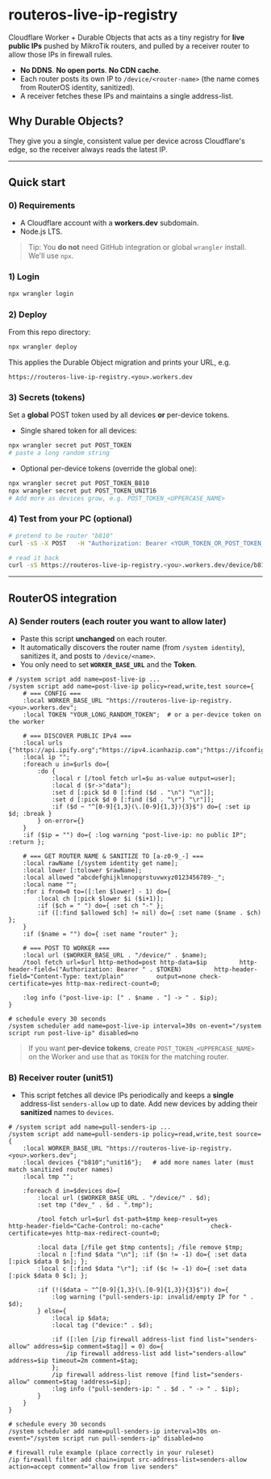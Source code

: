 # routeros-live-ip-registry

Cloudflare Worker + Durable Objects that acts as a tiny registry for **live public IPs** pushed by MikroTik routers, and pulled by a receiver router to allow those IPs in firewall rules.

- **No DDNS**. **No open ports**. **No CDN cache**.
- Each router posts its own IP to `/device/<router-name>` (the name comes from RouterOS identity, sanitized).
- A receiver fetches these IPs and maintains a single address-list.

## Why Durable Objects?
They give you a single, consistent value per device across Cloudflare's edge, so the receiver always reads the latest IP.

---

## Quick start

### 0) Requirements
- A Cloudflare account with a **workers.dev** subdomain.
- Node.js LTS.

> Tip: You **do not** need GitHub integration or global `wrangler` install. We'll use `npx`.

### 1) Login
```bash
npx wrangler login
```

### 2) Deploy
From this repo directory:
```bash
npx wrangler deploy
```
This applies the Durable Object migration and prints your URL, e.g.
```
https://routeros-live-ip-registry.<you>.workers.dev
```

### 3) Secrets (tokens)
Set a **global** POST token used by all devices **or** per-device tokens.

- Single shared token for all devices:
```bash
npx wrangler secret put POST_TOKEN
# paste a long random string
```

- Optional per-device tokens (override the global one):
```bash
npx wrangler secret put POST_TOKEN_B810
npx wrangler secret put POST_TOKEN_UNIT16
# Add more as devices grow, e.g. POST_TOKEN_<UPPERCASE_NAME>
```

### 4) Test from your PC (optional)
```bash
# pretend to be router "b810"
curl -sS -X POST   -H "Authorization: Bearer <YOUR_TOKEN_OR_POST_TOKEN_B810>"   -H "Content-Type: text/plain"   --data "198.51.100.21"   https://routeros-live-ip-registry.<you>.workers.dev/device/b810

# read it back
curl -sS https://routeros-live-ip-registry.<you>.workers.dev/device/b810
```

---

## RouterOS integration

### A) Sender routers (each router you want to allow later)
- Paste this script **unchanged** on each router.
- It automatically discovers the router name (from `/system identity`), sanitizes it, and posts to `/device/<name>`.
- You only need to set **`WORKER_BASE_URL`** and the **Token**.

```rsc
# /system script add name=post-live-ip ...
/system script add name=post-live-ip policy=read,write,test source={
    # === CONFIG ===
    :local WORKER_BASE_URL "https://routeros-live-ip-registry.<you>.workers.dev";
    :local TOKEN "YOUR_LONG_RANDOM_TOKEN";  # or a per-device token on the worker

    # === DISCOVER PUBLIC IPv4 ===
    :local urls {"https://api.ipify.org";"https://ipv4.icanhazip.com";"https://ifconfig.me/ip"};
    :local ip "";
    :foreach u in=$urls do={
        :do {
            :local r [/tool fetch url=$u as-value output=user];
            :local d ($r->"data");
            :set d [:pick $d 0 [:find ($d . "\n") "\n"]];
            :set d [:pick $d 0 [:find ($d . "\r") "\r"]];
            :if ($d ~ "^[0-9]{1,3}(\.[0-9]{1,3}){3}$") do={ :set ip $d; :break }
        } on-error={}
    }
    :if ($ip = "") do={ :log warning "post-live-ip: no public IP"; :return };

    # === GET ROUTER NAME & SANITIZE TO [a-z0-9_-] ===
    :local rawName [/system identity get name];
    :local lower [:tolower $rawName];
    :local allowed "abcdefghijklmnopqrstuvwxyz0123456789-_";
    :local name "";
    :for i from=0 to=([:len $lower] - 1) do={
        :local ch [:pick $lower $i ($i+1)];
        :if ($ch = " ") do={ :set ch "-" };
        :if ([:find $allowed $ch] != nil) do={ :set name ($name . $ch) };
    }
    :if ($name = "") do={ :set name "router" };

    # === POST TO WORKER ===
    :local url ($WORKER_BASE_URL . "/device/" . $name);
    /tool fetch url=$url http-method=post http-data=$ip         http-header-field=("Authorization: Bearer " . $TOKEN)         http-header-field="Content-Type: text/plain"         output=none check-certificate=yes http-max-redirect-count=0;

    :log info ("post-live-ip: [" . $name . "] -> " . $ip);
}

# schedule every 30 seconds
/system scheduler add name=post-live-ip interval=30s on-event="/system script run post-live-ip" disabled=no
```

> If you want **per-device tokens**, create `POST_TOKEN_<UPPERCASE_NAME>` on the Worker and use that as `TOKEN` for the matching router.

### B) Receiver router (unit51)
- This script fetches all device IPs periodically and keeps a **single** address-list `senders-allow` up to date. Add new devices by adding their **sanitized** names to `devices`.

```rsc
# /system script add name=pull-senders-ip ...
/system script add name=pull-senders-ip policy=read,write,test source={
    :local WORKER_BASE_URL "https://routeros-live-ip-registry.<you>.workers.dev";
    :local devices {"b810";"unit16"};   # add more names later (must match sanitized router names)
    :local tmp "";

    :foreach d in=$devices do={
        :local url ($WORKER_BASE_URL . "/device/" . $d);
        :set tmp ("dev_" . $d . ".tmp");

        /tool fetch url=$url dst-path=$tmp keep-result=yes             http-header-field="Cache-Control: no-cache"             check-certificate=yes http-max-redirect-count=0;

        :local data [/file get $tmp contents]; /file remove $tmp;
        :local n [:find $data "\n"]; :if ($n != -1) do={ :set data [:pick $data 0 $n]; };
        :local c [:find $data "\r"]; :if ($c != -1) do={ :set data [:pick $data 0 $c]; };

        :if (!($data ~ "^[0-9]{1,3}(\.[0-9]{1,3}){3}$")) do={
            :log warning ("pull-senders-ip: invalid/empty IP for " . $d);
        } else={
            :local ip $data;
            :local tag ("device:" . $d);

            :if ([:len [/ip firewall address-list find list="senders-allow" address=$ip comment=$tag]] = 0) do={
                /ip firewall address-list add list="senders-allow" address=$ip timeout=2m comment=$tag;
            };
            /ip firewall address-list remove [find list="senders-allow" comment=$tag !address=$ip];
            :log info ("pull-senders-ip: " . $d . " -> " . $ip);
        }
    }
}

# schedule every 30 seconds
/system scheduler add name=pull-senders-ip interval=30s on-event="/system script run pull-senders-ip" disabled=no

# firewall rule example (place correctly in your ruleset)
/ip firewall filter add chain=input src-address-list=senders-allow action=accept comment="allow from live senders"
```

